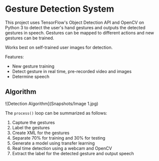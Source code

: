 # Gesture Detection System

This project uses TensorFlow's Object Detection API and OpenCV on Python 3 to detect the user's hand gestures and outputs the detected gestures in speech. Gestures can be mapped to different actions and new gestures can be trained.

Works best on self-trained user images for detection.

Features:
* New gesture training
* Detect gesture in real time, pre-recorded video and images
* Determine speech

## Algorithm

![Detection Algorithm](Snapshots/Image 1.jpg)

The `process()` loop can be summarized as follows:
1. Capture the gestures
2. Label the gestures
3. Create XML for the gestures
4. Separate 70% for training and 30% for testing
5. Generate a model using transfer learning
6. Real time detection using a webcam and OpenCV
7. Extract the label for the detected gesture and output speech
